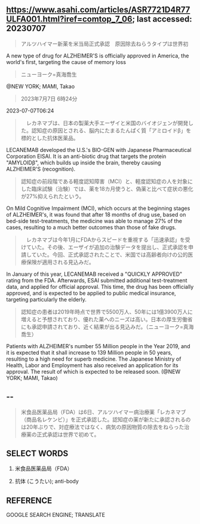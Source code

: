 ## https://www.asahi.com/articles/ASR7721D4R77ULFA001.html?iref=comtop_7_06; last accessed: 20230707

> アルツハイマー新薬を米当局正式承認　原因除去ねらうタイプは世界初

A new type of drug for ALZHEIMER'S is officially approved in America, the world's first, targeting the cause of memory loss

> ニューヨーク=真海喬生

@NEW YORK; MAMI, Takao

> 2023年7月7日 6時24分

2023-07-07T06:24

>　レカネマブは、日本の製薬大手エーザイと米国のバイオジェンが開発した。認知症の原因とされる、脳内にたまるたんぱく質「アミロイドβ」を標的とした抗体医薬品。

LECANEMAB developed the U.S.'s BIO-GEN with Japanese Pharmaceutical Corporation EISAI. It is an anti-biotic drug that targets the protein "AMYLOIDβ", which builds up inside the brain, thereby causing ALZHEIMER'S (recognition).

> 認知症の前段階である軽度認知障害（MCI）と、軽度認知症の人を対象にした臨床試験（治験）では、薬を18カ月使うと、偽薬と比べて症状の悪化が27%抑えられたという。

On Mild Cognitive Impairment (MCI), which occurs at the beginning stages of ALZHEIMER's, it was found that after 18 months of drug use, based on bed-side test-treatments, the medicine was able to manage 27% of the cases, resulting to a much better outcomes than those of fake drugs. 

>　レカネマブは今年1月にFDAからスピードを重視する「迅速承認」を受けていた。その後、エーザイが追加の治験データを提出し、正式承認を申請していた。今回、正式承認されたことで、米国では高齢者向けの公的医療保険が適用される見込みだ。

In January of this year, LECANEMAB received a "QUICKLY APPROVED" rating from the FDA. Afterwards, ESAI submitted additional test-treatment data, and applied for official approval. This time, the drug has been officially approved, and is expected to be applied to public medical insurance, targeting particularly the elderly.

> 認知症の患者は2019年時点で世界で5500万人、50年には1億3900万人に増えると予想されており、優れた薬へのニーズは高い。日本の厚生労働省にも承認申請されており、近く結果が出る見込みだ。（ニューヨーク=真海喬生）

Patients with ALZHEIMER's number 55 Million people in the Year 2019, and it is expected that it shall increase to 139 Million people in 50 years, resulting to a high need for superb medicine. The Japanese Ministry of Health, Labor and Employment has also received an application for its approval. The result of which is expected to be released soon. (@NEW YORK; MAMI, Takao)

## --

> 米食品医薬品局（FDA）は6日、アルツハイマー病治療薬「レカネマブ（商品名レケンビ）」を正式承認した。認知症の薬が新たに承認されるのは20年ぶりで、対症療法ではなく、病気の原因物質の除去をねらった治療薬の正式承認は世界で初めて。

## SELECT WORDS

1) 米食品医薬品局（FDA）

2) 抗体 (こうたい); anti-body

## REFERENCE

GOOGLE SEARCH ENGINE; TRANSLATE
